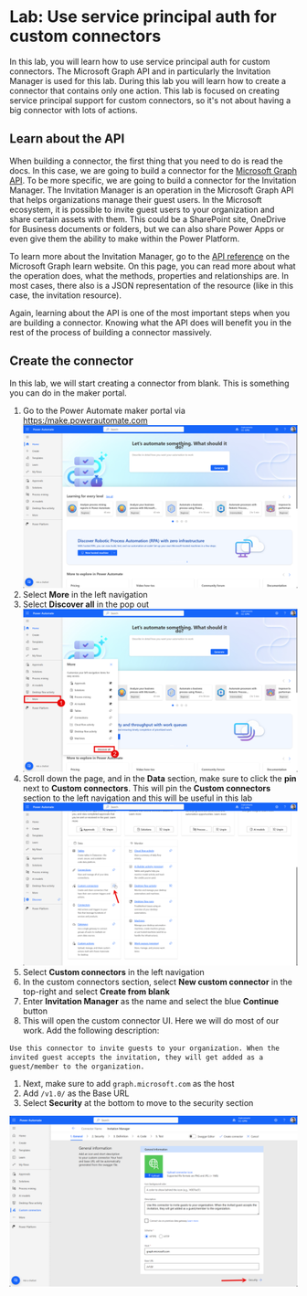 # Lab: Use service principal auth for custom connectors

In this lab, you will learn how to use service principal auth for custom connectors. The Microsoft Graph API and in particularly the Invitation Manager is used for this lab. During this lab you will learn how to create a connector that contains only one action. This lab is focused on creating service principal support for custom connectors, so it's not about having a big connector with lots of actions.

## Learn about the API

When building a connector, the first thing that you need to do is read the docs. In this case, we are going to build a connector for the [Microsoft Graph API](https://aka.ms/graph). To be more specific, we are going to build a connector for the Invitation Manager. The Invitation Manager is an operation in the Microsoft Graph API that helps organizations manage their guest users. In the Microsoft ecosystem, it is possible to invite guest users to your organization and share certain assets with them. This could be a SharePoint site, OneDrive for Business documents or folders, but we can also share Power Apps or even give them the ability to make within the Power Platform.

To learn more about the Invitation Manager, go to the [API reference](https://aka.ms/invitationmanager) on the Microsoft Graph learn website. On this page, you can read more about what the operation does, what the methods, properties and relationships are. In most cases, there also is a JSON representation of the resource (like in this case, the invitation resource).

Again, learning about the API is one of the most important steps when you are building a connector. Knowing what the API does will benefit you in the rest of the process of building a connector massively.

## Create the connector

In this lab, we will start creating a connector from blank. This is something you can do in the maker portal.

1. Go to the Power Automate maker portal via [https:/make.powerautomate.com](https:/make.powerautomate.com)
  ![The Power Automate Maker Portal](./assets/make-powerautomate-home.png)
1. Select **More** in the left navigation
1. Select **Discover all** in the pop out
  ![The Power Automate Maker Portal with the `More` pop out open](./assets/make-powerautomate-discover-all-items.png)
1. Scroll down the page, and in the **Data** section, make sure to click the **pin** next to **Custom connectors**. This will pin the **Custom connectors** section to the left navigation and this will be useful in this lab
  ![Pin the ](./assets/make-powerautomate-pin-custom-connectors.png)
1. Select **Custom connectors** in the left navigation
1. In the custom connectors section, select **New custom connector** in the top-right and select **Create from blank**
1. Enter **Invitation Manager** as the name and select the blue **Continue** button
1. This will open the custom connector UI. Here we will do most of our work. Add the following description:

  ```text
  Use this connector to invite guests to your organization. When the invited guest accepts the invitation, they will get added as a guest/member to the organization.
  ```

1. Next, make sure to add `graph.microsoft.com` as the host
1. Add `/v1.0/` as the Base URL
1. Select **Security** at the bottom to move to the security section

  ![General tab in the custom connectors UI](./assets/custom-connector-move-to-security.png)
